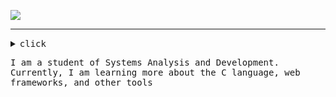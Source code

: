 ![](https://readme-typing-svg.demolab.com?font=Fira+Code&pause=1000&color=EDEDED&random=false&width=435&lines=Hello,+my+name+is+Guilherme!)
 <hr>

<details><summary><samp>click</samp></summary>
  
```rust
public class Main {
    public static void main(String[] args) {
        System.out.println("Welcome!");
    }
}

```

[![](https://github-readme-stats.vercel.app/api/wakatime?username=uguisousa&layout=compact)](https://github.com/uguisousa/github-readme-stats)
</details>

<samp>I am a student of Systems Analysis and Development. Currently, I am learning more about the C language, web frameworks, and other tools</samp>
